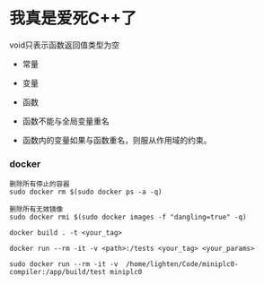 # 我真是爱死C++了


void只表示函数返回值类型为空
- 常量
- 变量
- 函数

- 函数不能与全局变量重名
- 函数内的变量如果与函数重名，则服从作用域的约束。


### docker
```shell
删除所有停止的容器
sudo docker rm $(sudo docker ps -a -q)

删除所有无效镜像
sudo docker rmi $(sudo docker images -f "dangling=true" -q)

docker build . -t <your_tag>

docker run --rm -it -v <path>:/tests <your_tag> <your_params>

```
```
sudo docker run --rm -it -v  /home/lighten/Code/miniplc0-compiler:/app/build/test miniplc0
```